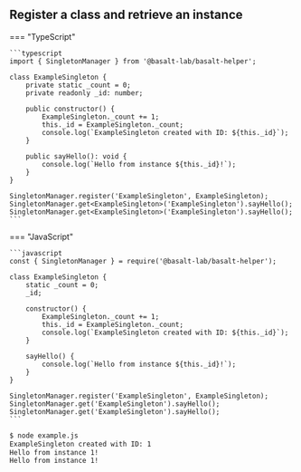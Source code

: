 ## **Register a class and retrieve an instance**

=== "TypeScript"

    ```typescript
    import { SingletonManager } from '@basalt-lab/basalt-helper';

    class ExampleSingleton {
        private static _count = 0;
        private readonly _id: number;
        
        public constructor() {
            ExampleSingleton._count += 1;
            this._id = ExampleSingleton._count;
            console.log(`ExampleSingleton created with ID: ${this._id}`);
        }

        public sayHello(): void {
            console.log(`Hello from instance ${this._id}!`);
        }
    }

    SingletonManager.register('ExampleSingleton', ExampleSingleton);
    SingletonManager.get<ExampleSingleton>('ExampleSingleton').sayHello();
    SingletonManager.get<ExampleSingleton>('ExampleSingleton').sayHello();
    ```

=== "JavaScript"

    ```javascript
    const { SingletonManager } = require('@basalt-lab/basalt-helper');

    class ExampleSingleton {
        static _count = 0;
        _id;
        
        constructor() {
            ExampleSingleton._count += 1;
            this._id = ExampleSingleton._count;
            console.log(`ExampleSingleton created with ID: ${this._id}`);
        }

        sayHello() {
            console.log(`Hello from instance ${this._id}!`);
        }
    }

    SingletonManager.register('ExampleSingleton', ExampleSingleton);
    SingletonManager.get('ExampleSingleton').sayHello();
    SingletonManager.get('ExampleSingleton').sayHello();
    ```


<!-- termynal -->

```bash
$ node example.js
ExampleSingleton created with ID: 1
Hello from instance 1!
Hello from instance 1!
```

<script data-name="BMC-Widget"
    data-cfasync="false"
    src="https://cdnjs.buymeacoffee.com/1.0.0/widget.prod.min.js"
    data-id="necrelox"
    data-description="Support me on Buy me a coffee!"
    data-message="Merci de votre visite!"
    data-color="#5F7FFF"
    data-position="Right"
    data-x_margin="18"
    data-y_margin="22" />
